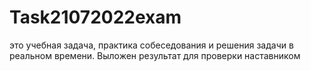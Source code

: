 # Task21072022exam
это учебная задача,
практика собеседования и решения задачи в реальном времени.
Выложен результат для проверки наставником
